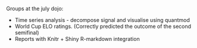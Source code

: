 Groups at the july dojo:
- Time series analysis - decompose signal and visualise using quantmod
- World Cup ELO ratings. (Correctly predicted the outcome of the second semifinal)
- Reports with Knitr + Shiny R-markdown integration
